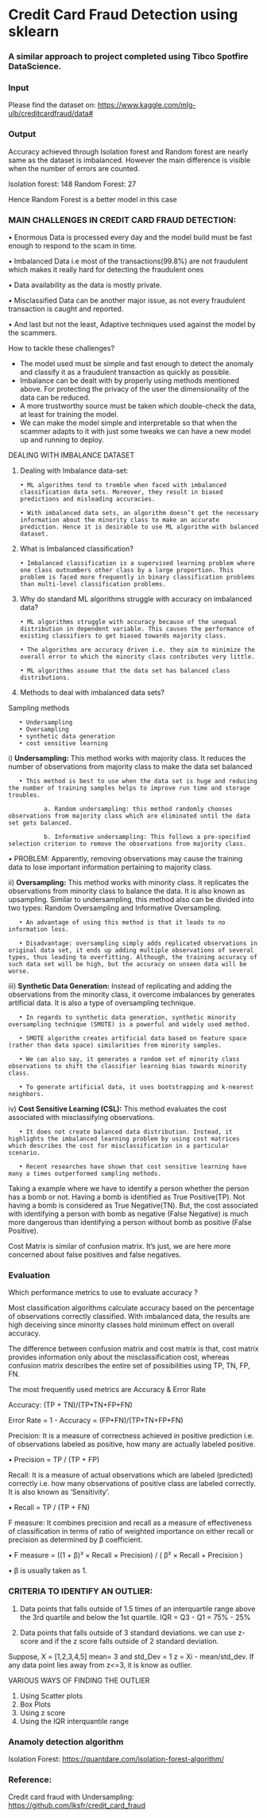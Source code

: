 # Credit Card Fraud Detection using sklearn
### A similar approach to project completed using Tibco Spotfire DataScience.

### Input
Please find the dataset on: https://www.kaggle.com/mlg-ulb/creditcardfraud/data#

### Output
Accuracy achieved through Isolation forest and Random forest are nearly same as the dataset is imbalanced. However the main difference is visible when the number of errors are counted.

Isolation forest: 148
Random Forest: 27

Hence Random Forest is a better model in this case

### MAIN CHALLENGES IN CREDIT CARD FRAUD DETECTION:

• Enormous Data is processed every day and the model build must be fast enough to respond to the scam in time.

• Imbalanced Data i.e most of the transactions(99.8%) are not fraudulent which makes it really hard for detecting the fraudulent ones

• Data availability as the data is mostly private.

• Misclassified Data can be another major issue, as not every fraudulent transaction is caught and reported.

• And last but not the least, Adaptive techniques used against the model by the scammers.

How to tackle these challenges?
* The model used must be simple and fast enough to detect the anomaly and classify it as a fraudulent transaction as quickly as possible.
* Imbalance can be dealt with by properly using methods mentioned above.
For protecting the privacy of the user the dimensionality of the data can be reduced.
* A more trustworthy source must be taken which double-check the data, at least for training the model.
* We can make the model simple and interpretable so that when the scammer adapts to it with just some tweaks we can have a new model up and running to deploy.


DEALING WITH IMBALANCE DATASET

1. Dealing with Imbalance data-set: 

       • ML algorithms tend to tremble when faced with imbalanced classification data sets. Moreover, they result in biased predictions and misleading accuracies.

       • With imbalanced data sets, an algorithm doesn’t get the necessary information about the minority class to make an accurate prediction. Hence it is desirable to use ML algorithm with balanced dataset.

2. What is Imbalanced classification?
       
       • Imbalanced classification is a supervised learning problem where one class outnumbers other class by a large proportion. This problem is faced more frequently in binary classification problems than multi-level classification problems.

3. Why do standard ML algorithms struggle with accuracy on imbalanced data?

       • ML algorithms struggle with accuracy because of the unequal distribution in dependent variable. This causes the performance of existing classifiers to get biased towards majority class.

       • The algorithms are accuracy driven i.e. they aim to minimize the overall error to which the minority class contributes very little.

       • ML algorithms assume that the data set has balanced class distributions.

4. Methods to deal with imbalanced data sets?

Sampling methods
       
       • Undersampling
       • Oversampling
       • synthetic data generation
       • cost sensitive learning

i) __Undersampling:__ This method works with majority class. It reduces the number of observations from majority class to make the data set balanced

       • This method is best to use when the data set is huge and reducing the number of training samples helps to improve run time and storage troubles.

              a. Random undersampling: this method randomly chooses observations from majority class which are eliminated until the data set gets balanced.

              b. Informative undersampling: This follows a pre-specified selection criterion to remove the observations from majority class.

• PROBLEM: Apparently, removing observations may cause the training data to lose important information pertaining to majority class.


ii) __Oversampling:__ This method works with minority class. It replicates the observations from minority class to balance the data. It is also known as upsampling. Similar to undersampling, this method also can be divided into two types: Random Oversampling and Informative Oversampling.

       • An advantage of using this method is that it leads to no information loss.

       • Disadvantage: oversampling simply adds replicated observations in original data set, it ends up adding multiple observations of several types, thus leading to overfitting. Although, the training accuracy of such data set will be high, but the accuracy on unseen data will be worse.


iii) __Synthetic Data Generation:__  Instead of replicating and adding the observations from the minority class, it overcome imbalances by generates artificial data. It is also a type of oversampling technique.

       • In regards to synthetic data generation, synthetic minority oversampling technique (SMOTE) is a powerful and widely used method.

       • SMOTE algorithm creates artificial data based on feature space (rather than data space) similarities from minority samples.

       • We can also say, it generates a random set of minority class observations to shift the classifier learning bias towards minority class.

       • To generate artificial data, it uses bootstrapping and k-nearest neighbors.

iv) __Cost Sensitive Learning (CSL):__ This method evaluates the cost associated with misclassifying observations. 

       • It does not create balanced data distribution. Instead, it highlights the imbalanced learning problem by using cost matrices which describes the cost for misclassification in a particular scenario.

       • Recent researches have shown that cost sensitive learning have many a times outperformed sampling methods.


Taking a example where we have to identify a person whether the person has a bomb or not.
Having a bomb is identified as True Positive(TP). Not having a bomb is considered as True Negative(TN). But, the cost associated with identifying a person with bomb as negative (False Negative) is much more dangerous than identifying a person without bomb as positive (False Positive).

Cost Matrix is similar of confusion matrix. It’s just, we are here more concerned about false positives and false negatives.

### Evaluation

Which performance metrics to use to evaluate accuracy ?

Most classification algorithms calculate accuracy based on the percentage of observations correctly classified. With imbalanced data, the results are high deceiving since minority classes hold minimum effect on overall accuracy.

The difference between confusion matrix and cost matrix is that, cost matrix provides information only about the misclassification cost, whereas confusion matrix describes the entire set of possibilities using TP, TN, FP, FN.

The most frequently used metrics are Accuracy & Error Rate

Accuracy: (TP + TN)/(TP+TN+FP+FN)

Error Rate = 1 - Accuracy = (FP+FN)/(TP+TN+FP+FN)

Precision: It is a measure of correctness achieved in positive prediction i.e. of observations labeled as positive, how many are actually labeled positive.

• Precision = TP / (TP + FP)

Recall: It is a measure of actual observations which are labeled (predicted) correctly i.e. how many observations of positive class are labeled correctly. It is also known as ‘Sensitivity’.

• Recall = TP / (TP + FN)

F measure: It combines precision and recall as a measure of effectiveness of classification in terms of ratio of weighted importance on either recall or precision as determined by β coefficient.

• F measure = ((1 + β)² × Recall × Precision) / ( β² × Recall + Precision )

• β is usually taken as 1.

### CRITERIA TO IDENTIFY AN OUTLIER:
1. Data points that falls outside of 1.5 times of an interquartile range above the 3rd quartile and below the 1st quartile.
IQR = Q3 - Q1
       = 75% - 25%

2. Data points that falls outside of 3 standard deviations. we can use z-score and if the z score falls outside of 2 standard deviation.

Suppose, X = [1,2,3,4,5] mean= 3 and std_Dev = 1
z = Xi - mean/std_dev. If any data point lies away from z<=3, it is know as outlier.

VARIOUS WAYS OF FINDING THE OUTLIER
1. Using Scatter plots
2. Box Plots
3. Using z score
4. Using the IQR interquantile range

### Anamoly detection algorithm
Isolation Forest: https://quantdare.com/isolation-forest-algorithm/

### Reference:

Credit card fraud with Undersampling: https://github.com/lksfr/credit_card_fraud
